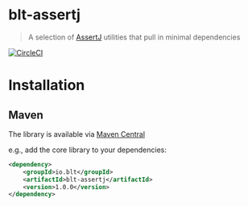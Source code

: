 # blt-assertj
> A selection of [AssertJ](http://joel-costigliola.github.io/assertj) utilities that pull in minimal dependencies

[![CircleCI](https://dl.circleci.com/status-badge/img/gh/michaelcowan/blt-assertj/tree/master.svg?style=svg)](https://dl.circleci.com/status-badge/redirect/gh/michaelcowan/blt-assertj/tree/master)

# Installation

## Maven

The library is available via [Maven Central](https://central.sonatype.com/artifact/io.blt/blt-assertj)

e.g., add the core library to your dependencies:

```xml
<dependency>
    <groupId>io.blt</groupId>
    <artifactId>blt-assertj</artifactId>
    <version>1.0.0</version>
</dependency>
```
